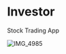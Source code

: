 # Investor

Stock Trading App

![IMG_4985](https://user-images.githubusercontent.com/65310180/128633001-8aa45eee-bddf-4c28-adb9-8ff63fc60e42.gif)
